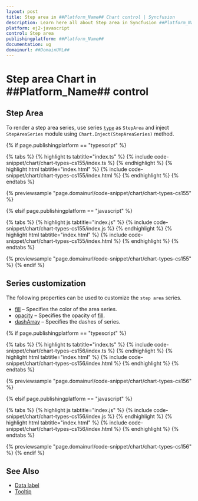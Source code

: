 ```yaml
---
layout: post
title: Step area in ##Platform_Name## Chart control | Syncfusion
description: Learn here all about Step area in Syncfusion ##Platform_Name## Chart control of Syncfusion Essential JS 2 and more.
platform: ej2-javascript
control: Step area 
publishingplatform: ##Platform_Name##
documentation: ug
domainurl: ##DomainURL##
---
```

# Step area Chart in ##Platform_Name## control

## Step Area

To render a step area series, use series [`type`](../../api/chart/seriesModel/#type-string) as `StepArea` and inject `StepAreaSeries` module using `Chart.Inject(StepAreaSeries)` method.

{% if page.publishingplatform == "typescript" %}

 {% tabs %}
{% highlight ts tabtitle="index.ts" %}
{% include code-snippet/chart/chart-types-cs155/index.ts %}
{% endhighlight %}
{% highlight html tabtitle="index.html" %}
{% include code-snippet/chart/chart-types-cs155/index.html %}
{% endhighlight %}
{% endtabs %}
        
{% previewsample "page.domainurl/code-snippet/chart/chart-types-cs155" %}

{% elsif page.publishingplatform == "javascript" %}

{% tabs %}
{% highlight js tabtitle="index.js" %}
{% include code-snippet/chart/chart-types-cs155/index.js %}
{% endhighlight %}
{% highlight html tabtitle="index.html" %}
{% include code-snippet/chart/chart-types-cs155/index.html %}
{% endhighlight %}
{% endtabs %}

{% previewsample "page.domainurl/code-snippet/chart/chart-types-cs155" %}
{% endif %}

## Series customization

The following properties can be used to customize the `step area` series.

* [fill](../../api/chart/seriesModel/#fill) – Specifies the color of the area series.
* [opacity](../../api/chart/seriesModel/#opacity) – Specifies the opacity of [fill](../../api/chart/seriesModel/#fill).
* [dashArray](../../api/chart/seriesModel/#dasharray) – Specifies the dashes of series.

{% if page.publishingplatform == "typescript" %}

 {% tabs %}
{% highlight ts tabtitle="index.ts" %}
{% include code-snippet/chart/chart-types-cs156/index.ts %}
{% endhighlight %}
{% highlight html tabtitle="index.html" %}
{% include code-snippet/chart/chart-types-cs156/index.html %}
{% endhighlight %}
{% endtabs %}
        
{% previewsample "page.domainurl/code-snippet/chart/chart-types-cs156" %}

{% elsif page.publishingplatform == "javascript" %}

{% tabs %}
{% highlight js tabtitle="index.js" %}
{% include code-snippet/chart/chart-types-cs156/index.js %}
{% endhighlight %}
{% highlight html tabtitle="index.html" %}
{% include code-snippet/chart/chart-types-cs156/index.html %}
{% endhighlight %}
{% endtabs %}

{% previewsample "page.domainurl/code-snippet/chart/chart-types-cs156" %}
{% endif %}

## See Also

* [Data label](../data-labels/)
* [Tooltip](../tool-tip/)
